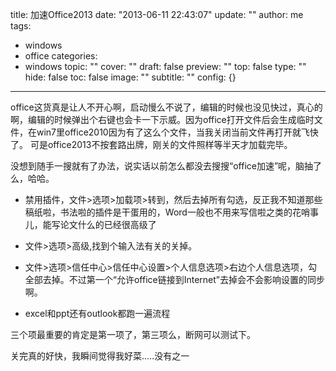 title: 加速Office2013
date: "2013-06-11 22:43:07"
update: ""
author: me
tags:
- windows
- office
categories:
- windows
topic: ""
cover: ""
draft: false
preview: ""
top: false
type: ""
hide: false
toc: false
image: ""
subtitle: ""
config: {}


---



office这货真是让人不开心啊，启动慢么不说了，编辑的时候也没见快过，真心的啊，编辑的时候弹出个右键也会卡一下示威。因为office打开文件后会生成临时文件，在win7里office2010因为有了这么个文件，当我关闭当前文件再打开就飞快了。
可是office2013不按套路出牌，刚关的文件照样等半天才加载完毕。

没想到随手一搜就有了办法，说实话以前怎么都没去搜搜“office加速”呢，脑抽了么，哈哈。

- 禁用插件，文件>选项>加载项>转到，然后去掉所有勾选，反正我不知道那些稿纸啦，书法啦的插件是干蛋用的，Word一般也不用来写信啦之类的花哨事儿，能写论文什么的已经很高级了
- 文件>选项>高级,找到个输入法有关的关掉。

- 文件>选项>信任中心>信任中心设置>个人信息选项>右边个人信息选项，勾全部去掉。不过第一个“允许office链接到Internet”去掉会不会影响设置的同步啊。
- excel和ppt还有outlook都跑一遍流程

三个项最重要的肯定是第一项了，第三项么，断网可以测试下。

关完真的好快，我瞬间觉得我好菜.....没有之一
